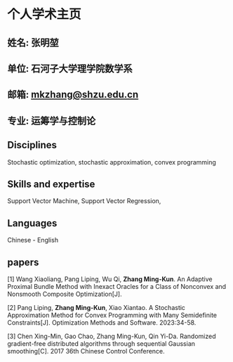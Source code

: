 # 个人学术主页

## 姓名: 张明堃 
## 单位: 石河子大学理学院数学系
## 邮箱: mkzhang@shzu.edu.cn
## 专业: 运筹学与控制论


## Disciplines
Stochastic optimization, stochastic approximation, convex programming
## Skills and expertise
Support Vector Machine, Support Vector Regression, 


## Languages
Chinese - English

## papers
[1] Wang Xiaoliang, Pang Liping, Wu Qi, **Zhang Ming-Kun**. An Adaptive Proximal Bundle Method with Inexact Oracles for a Class of Nonconvex and Nonsmooth Composite Optimization[J].

[2] Pang Liping, **Zhang Ming-Kun**, Xiao Xiantao. A Stochastic Approximation Method for Convex Programming with Many Semidefinite Constraints[J]. Optimization Methods and Software. 2023:34-58.

[3] Chen Xing-Min, Gao Chao, Zhang Ming-Kun, Qin Yi-Da. Randomized gradient-free distributed algorithms through sequential Gaussian smoothing[C].  2017 36th Chinese Control Conference. 
